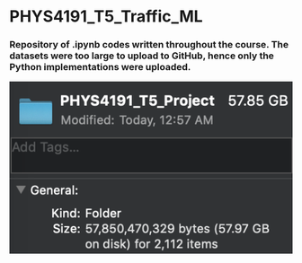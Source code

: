# PHYS4191_T5_Traffic_ML
### Repository of .ipynb codes written throughout the course. The datasets were too large to upload to GitHub, hence only the Python implementations were uploaded.

![alt text](https://raw.githubusercontent.com/jihwankimqd/PHYS4191_T5_Traffic_ML/main/rawdatafilesize.png)
